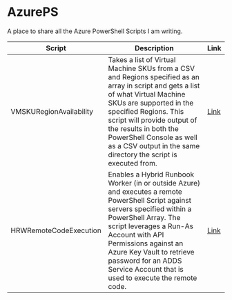 # AzurePS
A place to share all the Azure PowerShell Scripts I am writing.

| Script | Description | Link |
| --------------- | --------------- | --------------- |
| VMSKURegionAvailability | Takes a list of Virtual Machine SKUs from a CSV and Regions specified as an array in script and gets a list of what Virtual Machine SKUs are supported in the specified Regions.  This script will provide output of the results in both the PowerShell Console as well as a CSV output in the same directory the script is executed from. | [Link](https://github.com/ElanShudnow/AzurePS/tree/main/VMSKURegionAvailability) |
| HRWRemoteCodeExecution | Enables a Hybrid Runbook Worker (in or outside Azure) and executes a remote PowerShell Script against servers specified within a PowerShell Array.  The script leverages a Run-As Account with API Permissions against an Azure Key Vault to retrieve password for an ADDS Service Account that is used to execute the remote code. | [Link](https://github.com/ElanShudnow/AzurePS/tree/main/HRWRemoteCodeExecution) |
